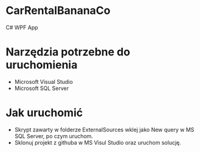 # CarRentalBananaCo
C# WPF App 
# Narzędzia potrzebne do uruchomienia
- Microsoft Visual Studio 
- Microsoft SQL Server
# Jak uruchomić
- Skrypt zawarty w folderze ExternalSources wklej jako New query w MS SQL Server, po czym uruchom.
- Sklonuj projekt z githuba w MS Visul Studio oraz uruchom solucję.


